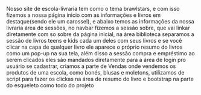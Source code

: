 Nosso site de escola-livraria tem como o tema brawlstars, e com isso fizemos a nossa página inicio com as informações e livros em destaque(sendo ele um carossel), e abaixo temos as informações da nossa livraria área de sessões, no navbar fizemos a sessão sobre, que vai linkar diretamente com so sobre da página inicial, na área biblioteca separamos a sessão de livros teens e kids cada um deles com seus livros e se você clicar na capa de qualquer livro ele aparece o próprio resumo do livros como um pop-up na sua tela, além disso a sessão compra e empréstimo ao serem clicados eles são mandados diretamente para a área de login pro usuário se cadastrar, criamos a parte de Vendas onde vendemos os produtos de uma escola, como bonés, blusas e moletons, utilizamos de script para fazer os clickas na área de resumo do livro e bootstrap na parte do esqueleto como todo do projeto
